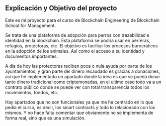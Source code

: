<h2>Explicación y Objetivo del proyecto</h2>

Este es mi proyecto para el curso de Blockchain Engineering de Blockchain School for Management.

Se trata de una plataforma de adopción para perros con trazabilidad e identidad en la blockchain. Esta plataforma se podría usar en perreras, refugios, protectoras, etc. El objetivo es facilitar los procesos burocráticos en la adopción de los animales. Así como el acceso a su identidad y documentos importantes.

A dia de hoy las protectoras reciben poca o nula ayuda por parte de los ayuntamientos, y gran parte del dinero recaudado es gracias a donaciones, así que he implementado un apartado donde la idea es que se pueda donar tanto dinero tradicional como criptomonedas, en el ultimo caso todo va a un contrato público donde se puede ver con total transparencia todos los movimientos, fondos, etc.

Hay apartados que no son funcionales ya que me he centrado en lo que pedía el curso, es decir, los smart contracts y todo lo relacionado con los mismos. Y no hace falta comentar que obviamente no se implementa de forma real, sino que es una simulación.
